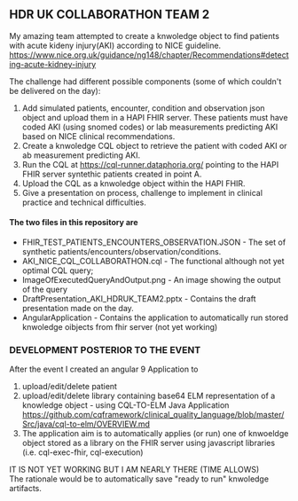 ## HDR UK COLLABORATHON TEAM 2 

My amazing team attempted to create a knwoledge object to find patients with acute kideny injury(AKI) according to NICE guideline.  
https://www.nice.org.uk/guidance/ng148/chapter/Recommendations#detecting-acute-kidney-injury 

The challenge had different possible components (some of which couldn't be delivered on the day):  
1. Add simulated patients, encounter, condition and observation json object and upload them in a HAPI FHIR server. These patients must have coded AKI (using snomed codes) or lab measurements predicting AKI based on NICE clinical recommendations.  
2. Create a knwoledge CQL object to retrieve the patient with coded AKI or ab measurement predicting AKI. 
3. Run the CQL at https://cql-runner.dataphoria.org/ pointing to the HAPI FHIR server syntethic patients created in point A.
4. Upload the CQL as a knwoledge object within the HAPI FHIR. 
5. Give a presentation on process, challenge to implement in clinical practice and technical difficulties. 

#### The two files in this repository are  
+ FHIR_TEST_PATIENTS_ENCOUNTERS_OBSERVATION.JSON - The set of synthetic patients/encounters/observation/conditions. 
+ AKI_NICE_CQL_COLLABORATHON.cql - The functional although not  yet optimal CQL query; 
+ ImageOfExecutedQueryAndOutput.png - An image showing the output of the query
+ DraftPresentation_AKI_HDRUK_TEAM2.pptx - Contains the draft presentation made on the day. 
+ AngularApplication - Contains the application to automatically run stored knwoledge oibjects from fhir server (not yet working)

### DEVELOPMENT POSTERIOR TO THE EVENT
After the event I created an angular 9 Application to
1. upload/edit/delete patient 
2. upload/edit/delete library containing base64 ELM representation  of a knowledge object - using CQL-TO-ELM Java Application https://github.com/cqframework/clinical_quality_language/blob/master/Src/java/cql-to-elm/OVERVIEW.md
3. The application aim is to automatically applies (or run) one of knwoeldge object stored as a library on the FHIR server using javascript libraries (i.e. cql-exec-fhir, cql-execution)   

IT IS NOT YET WORKING BUT I AM NEARLY THERE (TIME ALLOWS)   
The rationale would be to automatically save "ready to run" knwoledge artifacts.